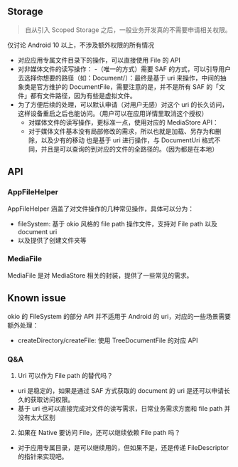 ## Storage
> 自从引入 Scoped Storage 之后，一般业务开发真的不需要申请相关权限。

仅讨论 Android 10 以上，不涉及额外权限的所有情况

- 对应应用专属文件目录下的操作，可以直接使用 File 的 API
- 对非媒体文件的读写操作：
  -（唯一的方式）需要 SAF 的方式，可以引导用户去选择你想要的路径（如：Document/）：最终是基于 uri 来操作，中间的抽象类是官方维护的 DocumentFile，需要注意的是，并不是所有 SAF 的「文件」都有文件路径，因为有些是虚拟文件。
- 为了方便后续的处理，可以默认申请（对用户无感）对这个 uri 的长久访问，这样设备重启之后也能访问。（用户可以在应用详情里取消这个授权）
  - 对媒体文件的读写操作，更标准一点，使用对应的 MediaStore API：
  - 对于媒体文件基本没有局部修改的需求，所以也就是加载、另存为和删除，以及少有的移动
  也是基于 uri 进行操作，与 DocumentUri 格式不同，并且是可以查询的到对应的文件的全路径的。（因为都是在本地）

## API
### AppFileHelper

AppFileHelper 涵盖了对文件操作的几种常见操作，具体可以分为：
- fileSystem: 基于 okio 风格的 file path 操作文件，支持对 File path 以及 document uri
- 以及提供了创建文件夹等

### MediaFile

MediaFile 是对 MediaStore 相关的封装，提供了一些常见的需求。

## Known issue
okio 的 FileSystem 的部分 API 并不适用于 Android 的 uri，对应的一些场景需要额外处理：
- createDirectory/createFile: 使用 TreeDocumentFile 的对应 API


### Q&A

1. Uri 可以作为 File path 的替代吗？
  - uri 是稳定的，如果是通过 SAF 方式获取的 document 的 uri 是还可以申请长久的获取访问权限。
  - 基于 uri 也可以直接完成对文件的读写需求，日常业务需求方面和 file path 并没有太大区别
2. 如果在 Native 要访问 File，还可以继续依赖 File path 吗？
  - 对于应用专属目录，是可以继续用的，但如果不是，还是传递 FileDescriptor 的指针来实现吧。

